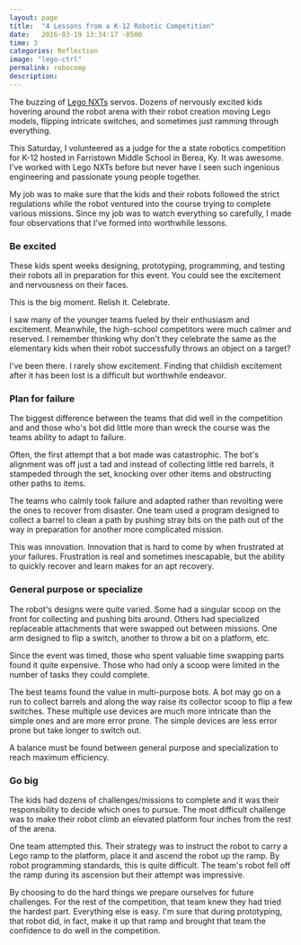```yaml
---
layout: page
title:  "4 Lessons from a K-12 Robotic Competition"
date:   2016-03-19 13:34:17 -0500
time: 3
categories: Reflection
image: "lego-ctrl"
permalink: robocomp
description:
---
```


The buzzing of [Lego NXTs](http://www.lego.com/en-us/mindstorms) servos. Dozens
of nervously excited kids hovering around the robot arena with their robot
creation moving Lego models, flipping intricate switches, and sometimes just
ramming through everything.

This Saturday, I volunteered as a judge for the a state robotics competition for
 K-12 hosted in Farristown Middle School in Berea, Ky. It was awesome. I've
 worked with Lego NXTs before but never have I seen such ingenious engineering
 and passionate young people together.

My job was to make sure that the kids and their robots followed the strict
regulations while the robot ventured into the course trying to complete various
missions. Since my job was to watch everything so carefully, I made four
observations that I've formed into worthwhile lessons.

### Be excited

These kids spent weeks designing, prototyping, programming, and testing their
robots all in preparation for this event. You could see the excitement and
nervousness on their faces.

This is the big moment. Relish it. Celebrate.

I saw many of the younger teams fueled by their enthusiasm and
excitement. Meanwhile, the high-school competitors were much calmer and
reserved. I remember thinking why don't they celebrate the same as the elementary
kids when their robot successfully throws an object on a target?

I've been there. I rarely show excitement. Finding that childish excitement after
it has been lost is a difficult but worthwhile endeavor.

### Plan for failure

The biggest difference between the teams that did well in the competition and
and those who's bot did little more than wreck the course was the teams ability
to adapt to failure.

Often, the first attempt that a bot made was catastrophic. The bot's alignment
was off just a tad and instead of collecting little red barrels, it stampeded
through the set, knocking over other items and obstructing other paths to items.

The teams who calmly took failure and adapted rather than revolting were the ones
to recover from disaster. One team used a program designed to collect a barrel to
clean a path by pushing stray bits on the path out of the way in preparation for
another more complicated mission.

This was innovation. Innovation that is hard to come by when frustrated at your
failures. Frustration is real and sometimes inescapable, but the ability to
quickly recover and learn makes for an apt recovery.

### General purpose or specialize

The robot's designs were quite varied. Some had a singular scoop on the front
for collecting and pushing bits around. Others had specialized replaceable
attachments that were swapped out between missions. One arm designed to flip a
switch, another to throw a bit on a platform, etc.

Since the event was timed, those who spent valuable time swapping parts found it
quite expensive. Those who had only a scoop were limited in the number of tasks
they could complete.

The best teams found the value in multi-purpose bots. A bot may go on a run to
collect barrels and along the way raise its collector scoop to flip a few
switches. These multiple use devices are much more intricate than the simple ones
and are more error prone. The simple devices are less error prone but take
longer to switch out.

A balance must be found between general purpose and specialization to reach
maximum efficiency.  

### Go big

The kids had dozens of challenges/missions to complete and it was their
responsibility to decide which ones to pursue. The most difficult challenge was
to make their robot climb an elevated platform four inches from the rest of
the arena.

One team attempted this. Their strategy was to instruct the robot to carry a
Lego ramp to the platform, place it and ascend the robot up the ramp. By robot
programming standards, this is quite difficult. The team's robot fell off the ramp
during its ascension but their attempt was impressive.

By choosing to do the hard things we prepare ourselves for future challenges. For
the rest of the competition, that team knew they had tried the hardest part.
Everything else is easy. I'm sure that during prototyping, that robot did, in fact,
make it up that ramp and brought that team the confidence to do well in the
competition.
